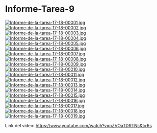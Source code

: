 # Informe-Tarea-9
[![Informe-de-la-tarea-17-18-00001.jpg](https://i.postimg.cc/5tn1ffcP/Informe-de-la-tarea-17-18-00001.jpg)](https://postimg.cc/672F0JpR)
[![Informe-de-la-tarea-17-18-00002.jpg](https://i.postimg.cc/XJqWJt4n/Informe-de-la-tarea-17-18-00002.jpg)](https://postimg.cc/McCN3PnL)
[![Informe-de-la-tarea-17-18-00003.jpg](https://i.postimg.cc/nrQtK7X5/Informe-de-la-tarea-17-18-00003.jpg)](https://postimg.cc/vxMjb4LL)
[![Informe-de-la-tarea-17-18-00004.jpg](https://i.postimg.cc/MX2J9TRG/Informe-de-la-tarea-17-18-00004.jpg)](https://postimg.cc/CnN21wcy)
[![Informe-de-la-tarea-17-18-00005.jpg](https://i.postimg.cc/CMZZrQky/Informe-de-la-tarea-17-18-00005.jpg)](https://postimg.cc/JtL4GKpK)
[![Informe-de-la-tarea-17-18-00006.jpg](https://i.postimg.cc/Njt5MGVY/Informe-de-la-tarea-17-18-00006.jpg)](https://postimg.cc/N5NgCtBP)
[![Informe-de-la-tarea-17-18-00007.jpg](https://i.postimg.cc/ht0h7WWm/Informe-de-la-tarea-17-18-00007.jpg)](https://postimg.cc/HrVTfNLW)
[![Informe-de-la-tarea-17-18-00008.jpg](https://i.postimg.cc/g0SJNV0k/Informe-de-la-tarea-17-18-00008.jpg)](https://postimg.cc/GBDdpsYZ)
[![Informe-de-la-tarea-17-18-00009.jpg](https://i.postimg.cc/qvB4SNSt/Informe-de-la-tarea-17-18-00009.jpg)](https://postimg.cc/nCWyQhHZ)
[![Informe-de-la-tarea-17-18-00010.jpg](https://i.postimg.cc/SRVtMxr5/Informe-de-la-tarea-17-18-00010.jpg)](https://postimg.cc/JHDqwmSc)
[![Informe-de-la-tarea-17-18-00011.jpg](https://i.postimg.cc/Kz29pMpw/Informe-de-la-tarea-17-18-00011.jpg)](https://postimg.cc/67MLyyXf)
[![Informe-de-la-tarea-17-18-00012.jpg](https://i.postimg.cc/4dQWDxrd/Informe-de-la-tarea-17-18-00012.jpg)](https://postimg.cc/dkDRdwQP)
[![Informe-de-la-tarea-17-18-00013.jpg](https://i.postimg.cc/yx6LszHT/Informe-de-la-tarea-17-18-00013.jpg)](https://postimg.cc/BLyTBkt8)
[![Informe-de-la-tarea-17-18-00014.jpg](https://i.postimg.cc/SQVZVj61/Informe-de-la-tarea-17-18-00014.jpg)](https://postimg.cc/w3ycjqbD)
[![Informe-de-la-tarea-17-18-00015.jpg](https://i.postimg.cc/X7zsShDw/Informe-de-la-tarea-17-18-00015.jpg)](https://postimg.cc/TpnVnkxw)
[![Informe-de-la-tarea-17-18-00016.jpg](https://i.postimg.cc/YCLbp3JT/Informe-de-la-tarea-17-18-00016.jpg)](https://postimg.cc/DSFq6qfc)
[![Informe-de-la-tarea-17-18-00017.jpg](https://i.postimg.cc/N01DX0G4/Informe-de-la-tarea-17-18-00017.jpg)](https://postimg.cc/HJkbDdyc)
[![Informe-de-la-tarea-17-18-00018.jpg](https://i.postimg.cc/3RYBFHdH/Informe-de-la-tarea-17-18-00018.jpg)](https://postimg.cc/jW3PRmH8)
[![Informe-de-la-tarea-17-18-00019.jpg](https://i.postimg.cc/d30jgm2H/Informe-de-la-tarea-17-18-00019.jpg)](https://postimg.cc/nj6mDmwB)

Link del video:
https://www.youtube.com/watch?v=nZVOaTDRTNs&t=6s
